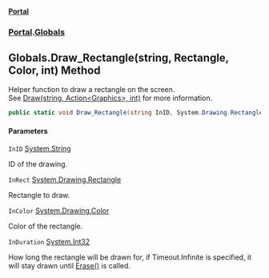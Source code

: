 #### [Portal](index.md 'index')
### [Portal](Portal.md 'Portal').[Globals](Portal.Globals.md 'Portal.Globals')

## Globals.Draw_Rectangle(string, Rectangle, Color, int) Method

Helper function to draw a rectangle on the screen. <br/> See [Draw(string, Action&lt;Graphics&gt;, int)](Portal.Globals.Draw(string,System.Action_System.Drawing.Graphics_,int).md 'Portal.Globals.Draw(string, System.Action<System.Drawing.Graphics>, int)') for more information.

```csharp
public static void Draw_Rectangle(string InID, System.Drawing.Rectangle InRect, System.Drawing.Color InColor, int InDuration=-1);
```
#### Parameters

<a name='Portal.Globals.Draw_Rectangle(string,System.Drawing.Rectangle,System.Drawing.Color,int).InID'></a>

`InID` [System.String](https://docs.microsoft.com/en-us/dotnet/api/System.String 'System.String')

ID of the drawing.

<a name='Portal.Globals.Draw_Rectangle(string,System.Drawing.Rectangle,System.Drawing.Color,int).InRect'></a>

`InRect` [System.Drawing.Rectangle](https://docs.microsoft.com/en-us/dotnet/api/System.Drawing.Rectangle 'System.Drawing.Rectangle')

Rectangle to draw.

<a name='Portal.Globals.Draw_Rectangle(string,System.Drawing.Rectangle,System.Drawing.Color,int).InColor'></a>

`InColor` [System.Drawing.Color](https://docs.microsoft.com/en-us/dotnet/api/System.Drawing.Color 'System.Drawing.Color')

Color of the rectangle.

<a name='Portal.Globals.Draw_Rectangle(string,System.Drawing.Rectangle,System.Drawing.Color,int).InDuration'></a>

`InDuration` [System.Int32](https://docs.microsoft.com/en-us/dotnet/api/System.Int32 'System.Int32')

How long the rectangle will be drawn for, if Timeout.Infinite is specified, it will stay drawn until [Erase()](Portal.Globals.Erase().md 'Portal.Globals.Erase()') is called.